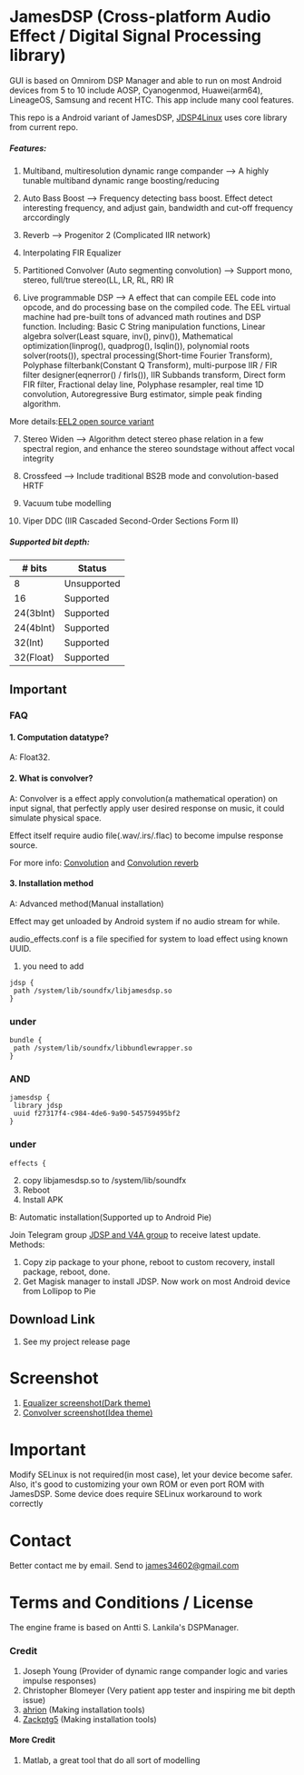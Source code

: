 # JamesDSP (Cross-platform Audio Effect / Digital Signal Processing library)
GUI is based on Omnirom DSP Manager and able to run on most Android devices from 5 to 10 include AOSP, Cyanogenmod, Huawei(arm64), LineageOS, Samsung and recent HTC. 
This app include many cool features.

This repo is a Android variant of JamesDSP, [JDSP4Linux](https://github.com/Audio4Linux/JDSP4Linux) uses core library from current repo.

##### Features:

1. Multiband, multiresolution dynamic range compander
   --> A highly tunable multiband dynamic range boosting/reducing

2. Auto Bass Boost
   --> Frequency detecting bass boost. Effect detect interesting frequency, and adjust gain, bandwidth and cut-off frequency arccordingly

3. Reverb
   --> Progenitor 2 (Complicated IIR network)

4. Interpolating FIR Equalizer

5. Partitioned Convolver (Auto segmenting convolution)
   --> Support mono, stereo, full/true stereo(LL, LR, RL, RR) IR

6. Live programmable DSP
   --> A effect that can compile EEL code into opcode, and do processing base on the compiled code.
The EEL virtual machine had pre-built tons of advanced math routines and DSP function.
Including: Basic C String manipulation functions, Linear algebra solver(Least square, inv(), pinv()), Mathematical optimization(linprog(), quadprog(), lsqlin()), polynomial roots solver(roots()), spectral processing(Short-time Fourier Transform), Polyphase filterbank(Constant Q Transform), multi-purpose IIR / FIR filter designer(eqnerror() / firls()), IIR Subbands transform, Direct form FIR filter, Fractional delay line, Polyphase resampler, real time 1D convolution, Autoregressive Burg estimator, simple peak finding algorithm.

More details:[EEL2 open source variant](https://github.com/james34602/EEL_CLI)

7. Stereo Widen
   --> Algorithm detect stereo phase relation in a few spectral region, and enhance the stereo soundstage without affect vocal integrity

8. Crossfeed
   --> Include traditional BS2B mode and convolution-based HRTF

9. Vacuum tube modelling

10. Viper DDC (IIR Cascaded Second-Order Sections Form II)

##### Supported bit depth:

| # bits   | Status      |
|----------|-------------|
| 8        | Unsupported |
| 16       | Supported   |
| 24(3bInt)| Supported |
| 24(4bInt)| Supported |
| 32(Int)  | Supported   |
| 32(Float)| Supported   |

## Important
### FAQ
#### 1. Computation datatype?

A: Float32.

#### 2. What is convolver?

A: Convolver is a effect apply convolution(a mathematical operation) on input signal, that perfectly apply user desired response on music, it could simulate physical space.

   Effect itself require audio file(.wav/.irs/.flac) to become impulse response source.

   For more info: [Convolution](https://en.wikipedia.org/wiki/Convolution) and [Convolution reverb](https://en.wikipedia.org/wiki/Convolution_reverb)

#### 3. Installation method

A: Advanced method(Manual installation)

   Effect may get unloaded by Android system if no audio stream for while.

  audio_effects.conf is a file specified for system to load effect using known UUID.
  1. you need to add
   ```
  jdsp {
    path /system/lib/soundfx/libjamesdsp.so
  }
   ```
   ### under
   ```
   bundle {
    path /system/lib/soundfx/libbundlewrapper.so
  }
   ```
   ### AND
   ```
   jamesdsp {
    library jdsp
    uuid f27317f4-c984-4de6-9a90-545759495bf2
  }
   ```
   ### under
   ```
   effects {
   ```
   2. copy libjamesdsp.so to /system/lib/soundfx
   3. Reboot
   4. Install APK

B: Automatic installation(Supported up to Android Pie)

   Join Telegram group [JDSP and V4A group](https://t.me/jDSP_V4A) to receive latest update.
   Methods:
   1. Copy zip package to your phone, reboot to custom recovery, install package, reboot, done.
   2. Get Magisk manager to install JDSP.
Now work on most Android device from Lollipop to Pie

## Download Link
1. See my project release page

# Screenshot
1. [Equalizer screenshot(Dark theme)](https://github.com/james34602/JamesDSPManager/blob/master/ScreenshotMainApp1.png)
2. [Convolver screenshot(Idea theme)](https://github.com/james34602/JamesDSPManager/blob/master/ScreenshotMainApp2.png)

# Important
Modify SELinux is not required(in most case), let your device become safer.
Also, it's good to customizing your own ROM or even port ROM with JamesDSP.
Some device does require SELinux workaround to work correctly

# Contact
Better contact me by email. Send to james34602@gmail.com

# Terms and Conditions / License
The engine frame is based on Antti S. Lankila's DSPManager.

### Credit
1. Joseph Young (Provider of dynamic range compander logic and varies impulse responses)
2. Christopher Blomeyer (Very patient app tester and inspiring me bit depth issue)
3. [ahrion](https://github.com/therealahrion) (Making installation tools)
4. [Zackptg5](https://github.com/Zackptg5) (Making installation tools)

#### More Credit
1. Matlab, a great tool that do all sort of modelling
